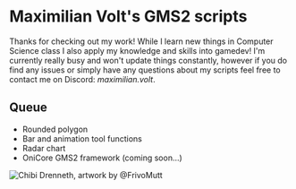 # Maximilian Volt's GMS2 scripts

Thanks for checking out my work!
While I learn new things in Computer Science class I also apply my knowledge and skills into gamedev!
I'm currently really busy and won't update things constantly, however if you do find any issues or simply have any questions about my scripts feel free to contact me on Discord: *maximilian.volt*.

## Queue

- Rounded polygon
- Bar and animation tool functions
- Radar chart
- OniCore GMS2 framework (coming soon...)

![Chibi Drenneth, artwork by @FrivoMutt](https://f2.toyhou.se/file/f2-toyhou-se/images/83432956_tPCD175S1KjrH5N.png?1727790142)
